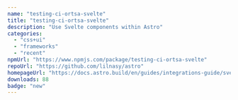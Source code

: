 ```yaml
---
name: "testing-ci-ortsa-svelte"
title: "testing-ci-ortsa-svelte"
description: "Use Svelte components within Astro"
categories:
  - "css+ui"
  - "frameworks"
  - "recent"
npmUrl: "https://www.npmjs.com/package/testing-ci-ortsa-svelte"
repoUrl: "https://github.com/lilnasy/astro"
homepageUrl: "https://docs.astro.build/en/guides/integrations-guide/svelte/"
downloads: 88
badge: "new"
---
```

